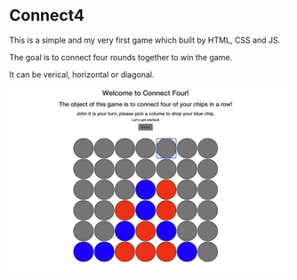 # Connect4

This is a simple and my very first game which built by HTML, CSS and JS. 

The goal is to connect four rounds together to win the game. 

It can be verical, horizontal or diagonal.

![](Screen%20Shot%202021-02-09%20at%2010.38.26%20pm.png)
